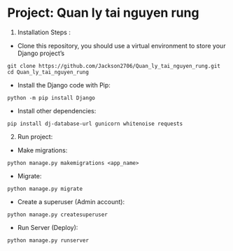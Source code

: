 # Project: Quan ly tai nguyen rung
1. Installation Steps :
- Clone this repository, you should use a virtual environment to store your Django project’s
```shell
git clone https://github.com/Jackson2706/Quan_ly_tai_nguyen_rung.git
cd Quan_ly_tai_nguyen_rung
```
- Install the Django code with Pip:
```shell
python -m pip install Django
```
- Install other dependencies:
```shell
pip install dj-database-url gunicorn whitenoise requests
```
2. Run project:
- Make migrations:
```shell
python manage.py makemigrations <app_name>
```
- Migrate:
```shell
python manage.py migrate
```
- Create a superuser (Admin account):
```shell
python manage.py createsuperuser
```
- Run Server (Deploy):
```shell
python manage.py runserver
```
